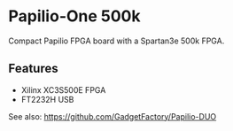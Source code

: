 Papilio-One 500k
================
Compact Papilio FPGA board with a Spartan3e 500k FPGA.

Features
--------
* Xilinx XC3S500E FPGA
* FT2232H USB

See also: https://github.com/GadgetFactory/Papilio-DUO
